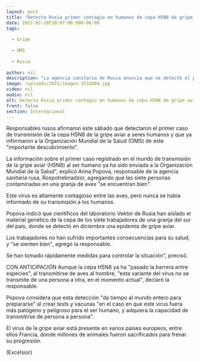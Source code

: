 ```yaml
---
layout: post
title: "Detecta Rusia primer contagio en humanos de cepa H5N8 de gripe aviar"
date: 2021-02-20T20:07:00.000-06:00
tags:
  
  - Gripe
  
  - OMS
  
  - Rusia
  
author: nil
description: "La agencia sanitaria de Rusia anuncia que se detectó el primer caso de transmisión de la cepa H5N8 de la gripe aviar a seres humanos y que la OMS ya fue informada al respecto"
image: /uploads/2021/images-2532804.jpg
video: nil
audio: nil
alt: Detecta Rusia primer contagio en humanos de cepa H5N8 de gripe aviar
front: false
section: Internacional
---
```


Responsables rusos afirmaron este sábado que detectaron el primer caso de transmisión de la cepa H5N8 de la gripe aviar a seres humanos y que ya informaron a la Organización Mundial de la Salud (OMS) de este "importante descubrimiento".

La información sobre el primer caso registrado en el mundo de transmisión de la gripe aviar (H5N8) al ser humano ya ha sido enviada a la Organización Mundial de la Salud", explicó Anna Popova, responsable de la agencia sanitaria rusa, Rospotrebnadzor, agregando que las siete personas contaminadas en una granja de aves "se encuentran bien".

Este virus es altamente contagioso entre las aves, pero nunca se había informado de su transmisión a los humanos.

Popova indicó que científicos del laboratorio Vektor de Rusia han aislado el material genético de la cepa de los siete trabajadores de una granja del sur del país, donde se detectó en diciembre una epidemia de gripe aviar.

Los trabajadores no han sufrido importantes consecuencias para su salud, y "se sienten bien", agregó la responsable.

Se han tomado rápidamente medidas para controlar la situación", precisó.

CON ANTICIPACIÓN
Aunque la cepa H5N8 ya ha "pasado la barrera entre especies", al transmitirse de aves al hombre, "esta variante del virus no se transmite de una persona a otra, en el momento actual", declaró la responsable.

Popova considera que esta detección "da tiempo al mundo entero para prepararse" al crear tests y vacunas "en el caso en que este virus fuera más patógeno y peligroso para el ser humano, y adquiera la capacidad de transmitirse de persona a persona".

El virus de la gripe aviar está presente en varios países europeos, entre ellos Francia, donde millones de animales fueron sacrificados para frenar su progresión.

(Excélsior)